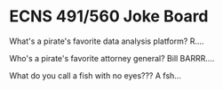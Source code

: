 # ECNS 491/560 Joke Board

What's a pirate's favorite data analysis platform? R....

Who's a pirate's favorite attorney general? Bill BARRR....

What do you call a fish with no eyes??? A fsh...
